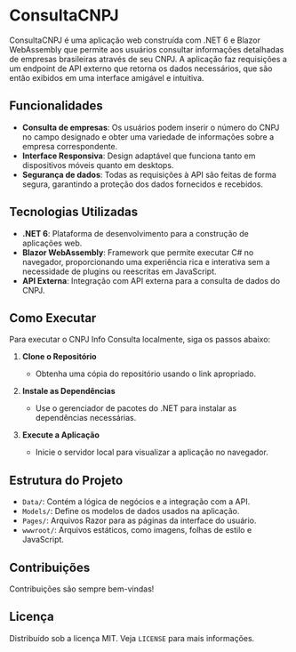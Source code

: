 # ConsultaCNPJ

ConsultaCNPJ é uma aplicação web construída com .NET 6 e Blazor WebAssembly que permite aos usuários consultar informações detalhadas de empresas brasileiras através de seu CNPJ. A aplicação faz requisições a um endpoint de API externo que retorna os dados necessários, que são então exibidos em uma interface amigável e intuitiva.

## Funcionalidades

- **Consulta de empresas**: Os usuários podem inserir o número do CNPJ no campo designado e obter uma variedade de informações sobre a empresa correspondente.
- **Interface Responsiva**: Design adaptável que funciona tanto em dispositivos móveis quanto em desktops.
- **Segurança de dados**: Todas as requisições à API são feitas de forma segura, garantindo a proteção dos dados fornecidos e recebidos.

## Tecnologias Utilizadas

- **.NET 6**: Plataforma de desenvolvimento para a construção de aplicações web.
- **Blazor WebAssembly**: Framework que permite executar C# no navegador, proporcionando uma experiência rica e interativa sem a necessidade de plugins ou reescritas em JavaScript.
- **API Externa**: Integração com API externa para a consulta de dados do CNPJ.

## Como Executar

Para executar o CNPJ Info Consulta localmente, siga os passos abaixo:

1. **Clone o Repositório**
   - Obtenha uma cópia do repositório usando o link apropriado.

2. **Instale as Dependências**
   - Use o gerenciador de pacotes do .NET para instalar as dependências necessárias.

3. **Execute a Aplicação**
   - Inicie o servidor local para visualizar a aplicação no navegador.

## Estrutura do Projeto

- `Data/`: Contém a lógica de negócios e a integração com a API.
- `Models/`: Define os modelos de dados usados na aplicação.
- `Pages/`: Arquivos Razor para as páginas da interface do usuário.
- `wwwroot/`: Arquivos estáticos, como imagens, folhas de estilo e JavaScript.

## Contribuições

Contribuições são sempre bem-vindas!

## Licença

Distribuído sob a licença MIT. Veja `LICENSE` para mais informações.

